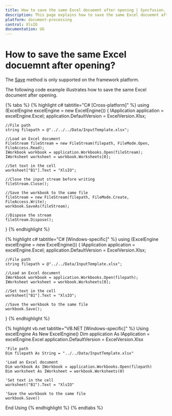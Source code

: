 ```yaml
---
title: How to save the same Excel docuemnt after opening | Syncfusion.
description: This page explains how to save the same Excel docuemnt after opening using Syncfusion .NET Excel library (XlsIO).
platform: document-processing
control: XlsIO
documentation: UG
---
```


# How to save the same Excel docuemnt after opening?

The [Save](https://help.syncfusion.com/cr/file-formats/Syncfusion.XlsIO.IWorkbook.html#Syncfusion_XlsIO_IWorkbook_Save) method is only supported on the framework platform. 

The following code example illustrates how to save the same Excel document after opening.

{% tabs %}
{% highlight c# tabtitle="C# [Cross-platform]" %}
using (ExcelEngine excelEngine = new ExcelEngine())
{
    IApplication application = excelEngine.Excel;
    application.DefaultVersion = ExcelVersion.Xlsx;

    //File path
    string filepath = @"../../../Data/InputTemplate.xlsx";

    //Load an Excel document
    FileStream fileStream = new FileStream(filepath, FileMode.Open, FileAccess.Read);
    IWorkbook workbook = application.Workbooks.Open(fileStream);
    IWorksheet worksheet = workbook.Worksheets[0];

    //Set text in the cell
    worksheet["B1"].Text = "XlsIO";

    //Close the input stream before writing
    fileStream.Close();

    //Save the workbook to the same file
    fileStream = new FileStream(filepath, FileMode.Create, FileAccess.Write);
    workbook.SaveAs(fileStream);

    //Dispose the stream
    fileStream.Dispose();
}
{% endhighlight %}

{% highlight c# tabtitle="C# [Windows-specific]" %}
using (ExcelEngine excelEngine = new ExcelEngine())
{
    IApplication application = excelEngine.Excel;
    application.DefaultVersion = ExcelVersion.Xlsx;

    //File path
    string filepath = @"../../Data/InputTemplate.xlsx";

    //Load an Excel document
    IWorkbook workbook = application.Workbooks.Open(filepath);
    IWorksheet worksheet = workbook.Worksheets[0];

    //Set text in the cell
    worksheet["B1"].Text = "XlsIO"; 

    //Save the workbook to the same file
    workbook.Save();
}
{% endhighlight %}

{% highlight vb.net tabtitle="VB.NET [Windows-specific]" %}
Using excelEngine As New ExcelEngine()
    Dim application As IApplication = excelEngine.Excel
    application.DefaultVersion = ExcelVersion.Xlsx

    'File path
    Dim filepath As String = "../../Data/InputTemplate.xlsx"

    'Load an Excel document
    Dim workbook As IWorkbook = application.Workbooks.Open(filepath)
    Dim worksheet As IWorksheet = workbook.Worksheets(0)

    'Set text in the cell
    worksheet("B1").Text = "XlsIO"

    'Save the workbook to the same file
    workbook.Save()
End Using
{% endhighlight %}
{% endtabs %}